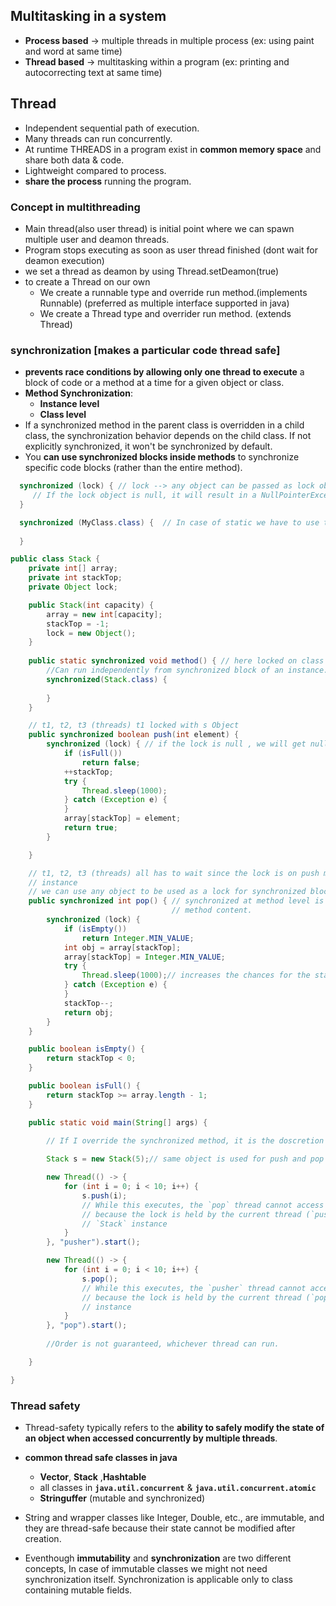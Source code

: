 ## **Multitasking in a system**
* **Process based** -> multiple threads in multiple process (ex: using paint and word at same time)
* **Thread based** -> multitasking within a program (ex: printing and autocorrecting text at same time)
  
## **Thread**
* Independent sequential path of execution.
* Many threads can run concurrently.
* At runtime THREADS in a program exist in **common memory space** and share both data & code.
* Lightweight compared to process.
* **share the process** running the program.
  
### **Concept in multithreading**
* Main thread(also user thread) is initial point where we can spawn multiple user and deamon threads.
* Program stops executing as soon as user thread finished (dont wait for deamon execution)
* we set a thread as deamon by using Thread.setDeamon(true)
* to create a Thread on our own
  * We create a runnable type and override run method.(implements Runnable) (preferred as multiple interface supported in java)
  * We create a Thread type and overrider run method. (extends Thread)
    
### **synchronization** [makes a particular code thread safe]

* **prevents race conditions by allowing only one thread to execute** a block of code or a method at a time for a given object or class.
* **Method Synchronization**:
  * **Instance level** 
  * **Class level**
* If a synchronized method in the parent class is overridden in a child class, the synchronization behavior depends on the child class. If not explicitly synchronized, it won't be synchronized by default.
* You **can use synchronized blocks inside methods** to synchronize specific code blocks (rather than the entire method).
```java
  synchronized (lock) { // lock --> any object can be passed as lock object, usually the instance that is calling this method
     // If the lock object is null, it will result in a NullPointerException.
  }

  synchronized (MyClass.class) {  // In case of static we have to use the class in the synchronized block
     
  }
```
```java
public class Stack {
	private int[] array;
	private int stackTop;
	private Object lock;

	public Stack(int capacity) {
		array = new int[capacity];
		stackTop = -1;
		lock = new Object();
	}
	
	public static synchronized void method() { // here locked on class level.
		//Can run independently from synchronized block of an instance.
		synchronized(Stack.class) {
			
		}
	}

	// t1, t2, t3 (threads) t1 locked with s Object
	public synchronized boolean push(int element) {
		synchronized (lock) { // if the lock is null , we will get null pointer exception.
			if (isFull())
				return false;
			++stackTop;
			try {
				Thread.sleep(1000);
			} catch (Exception e) {
			}
			array[stackTop] = element;
			return true;
		}

	}

	// t1, t2, t3 (threads) all has to wait since the lock is on push method by same
	// instance
	// we can use any object to be used as a lock for synchronized block.
	public synchronized int pop() { // synchronized at method level is like using synchronized(this) {} for whole
									// method content.
		synchronized (lock) {
			if (isEmpty())
				return Integer.MIN_VALUE;
			int obj = array[stackTop];
			array[stackTop] = Integer.MIN_VALUE;
			try {
				Thread.sleep(1000);// increases the chances for the state of the stack being corrupted by other thread
			} catch (Exception e) {
			}
			stackTop--;
			return obj;
		}
	}

	public boolean isEmpty() {
		return stackTop < 0;
	}

	public boolean isFull() {
		return stackTop >= array.length - 1;
	}

	public static void main(String[] args) {
		
		// If I override the synchronized method, it is the doscretion of the developer to make it synchronized also.

		Stack s = new Stack(5);// same object is used for push and pop by two different threads

		new Thread(() -> {
			for (int i = 0; i < 10; i++) {
				s.push(i);
				// While this executes, the `pop` thread cannot access the `pop` method
				// because the lock is held by the current thread (`pusher`) on the shared
				// `Stack` instance
			}
		}, "pusher").start();

		new Thread(() -> {
			for (int i = 0; i < 10; i++) {
				s.pop();
				// While this executes, the `pusher` thread cannot access the `push` method
				// because the lock is held by the current thread (`pop`) on the shared `Stack`
				// instance
			}
		}, "pop").start();
		
		//Order is not guaranteed, whichever thread can run.

	}

}
```

### **Thread safety**

* Thread-safety typically refers to the **ability to safely modify the state of an object when accessed concurrently by multiple threads**.

* **common thread safe classes in java**
     * **Vector**, **Stack** ,**Hashtable**
     * all classes in **`java.util.concurrent`** & **`java.util.concurrent.atomic`**
     * **Stringuffer** (mutable and synchronized)
* String and wrapper classes like Integer, Double, etc., are immutable, and they are thread-safe because their state cannot be modified after creation. 
* Eventhough **immutability** and **synchronization** are two different concepts, In case of immutable classes we might not need synchronization itself. Synchronization is applicable only to class containing mutable fields.
